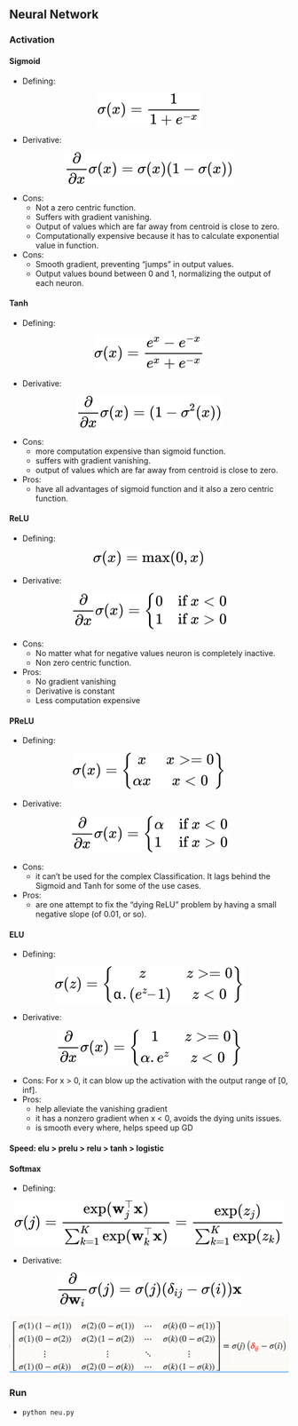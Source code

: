 ## Neural Network

### Activation

#### Sigmoid

- Defining:
<div align="center"><img style="background: white;" src="svg\WsSd5yE9dI.svg"></div>

- Derivative:
<div align="center"><img style="background: white;" src="svg\Rq9QwVFluw.svg"></div>

- Cons:
  - Not a zero centric function.
  - Suffers with gradient vanishing.
  - Output of values which are far away from centroid is close to zero.
  - Computationally expensive because it has to calculate exponential value in function.
- Cons:
  - Smooth gradient, preventing “jumps” in output values.
  - Output values bound between 0 and 1, normalizing the output of each neuron.

#### Tanh

- Defining:
  <!-- $$
  \sigma(x) = \dfrac{e^{x} - e^{-x}}{e^{x} + e^{-x}}
  $$ -->

<div align="center"><img style="background: white;" src="svg\kOix8ELhoB.svg"></div>

- Derivative:

  <!-- $$
  \dfrac{\partial}{\partial x}\sigma(x) = (1 - \sigma^2(x))
  $$ -->

<div align="center"><img style="background: white;" src="svg\wGo0J8CAc8.svg"></div>

- Cons:
  - more computation expensive than sigmoid function.
  - suffers with gradient vanishing.
  - output of values which are far away from centroid is close to zero.
- Pros:
  - have all advantages of sigmoid function and it also a zero centric function.

#### ReLU

- Defining:
  <!-- $$
  \sigma(x) = \mathrm{max}(0, x)
  $$ -->

<div align="center"><img style="background: white;" src="svg\VVnTaycD70.svg"></div>

- Derivative:

  <!-- $$
  \dfrac{\partial}{\partial x}\sigma(x)=
    \begin{cases}
    0 & \text{if } x < 0 \\
    1 & \text{if } x > 0 \\
    \end{cases}
  $$ -->

<div align="center"><img style="background: white;" src="svg\qkkfrZkRZ8.svg"></div>

- Cons:
  - No matter what for negative values neuron is completely inactive.
  - Non zero centric function.
- Pros:
  - No gradient vanishing
  - Derivative is constant
  - Less computation expensive

#### PReLU

- Defining:
  <!-- $$
  \sigma(x) =
    \begin{Bmatrix} x & x >= 0 \\
    \alpha x & x < 0 \\
    \end{Bmatrix}
  $$ -->

<div align="center"><img style="background: white;" src="svg\G346z7MoQu.svg"></div>

- Derivative:

  <!-- $$
  \dfrac{\partial}{\partial x}\sigma(x)=
    \begin{cases}
    \alpha & \text{if } x < 0 \\
    1 & \text{if } x > 0 \\
    \end{cases}
  $$ -->

<div align="center"><img style="background: white;" src="svg\yQiqkJnGEI.svg"></div>

- Cons:
  - it can’t be used for the complex Classification. It lags behind the Sigmoid and Tanh for some of the use cases.
- Pros:
  - are one attempt to fix the “dying ReLU” problem by having a small negative slope (of 0.01, or so).

#### ELU

- Defining:
  <!-- $$
  \sigma(z) =
    \begin{Bmatrix} z & z >= 0 \\
    α.( e^z – 1) & z < 0\\
    \end{Bmatrix}
  $$ -->

<div align="center"><img style="background: white;" src="svg\XXCkj6hFMc.svg"></div>

- Derivative:

  <!-- $$
  \dfrac{\partial}{\partial x}\sigma(x) =
    \begin{Bmatrix} 1 & z>=0 \\
    \alpha.e^z & z<0 \\
    \end{Bmatrix}
  $$ -->

<div align="center"><img style="background: white;" src="svg\pFB5RT3MOP.svg"></div>

- Cons: For x > 0, it can blow up the activation with the output range of [0, inf].
- Pros:
  - help alleviate the vanishing gradient
  - it has a nonzero gradient when x < 0, avoids the dying units issues.
  - is smooth every where, helps speed up GD

#### Speed: elu > prelu > relu > tanh > logistic

#### Softmax

- Defining:

  <!-- $$
  \sigma(j)=\frac{\exp(\mathbf{w}_j^\top \mathbf x)}{\sum_{k=1}^K \exp(\mathbf{w}_k^\top\mathbf x)}=\frac{\exp(z_j)}{\sum_{k=1}^K \exp(z_k)}
  $$ -->

<div align="center"><img style="background: white;" src="svg\a0CZUqgmSK.svg"></div>

- Derivative:
  <!-- $$
  \frac{\partial}{\partial \mathbf{w}_i}\sigma(j)=\sigma(j)\left(\delta_{ij}-\sigma(i)\right)\mathbf x
  $$ -->

<div align="center"><img style="background: white;" src="svg\76HvUTdXd5.svg"></div>

<p align="center">
<img src="img/softmax.png">
</p>

### Run

- `python neu.py`
